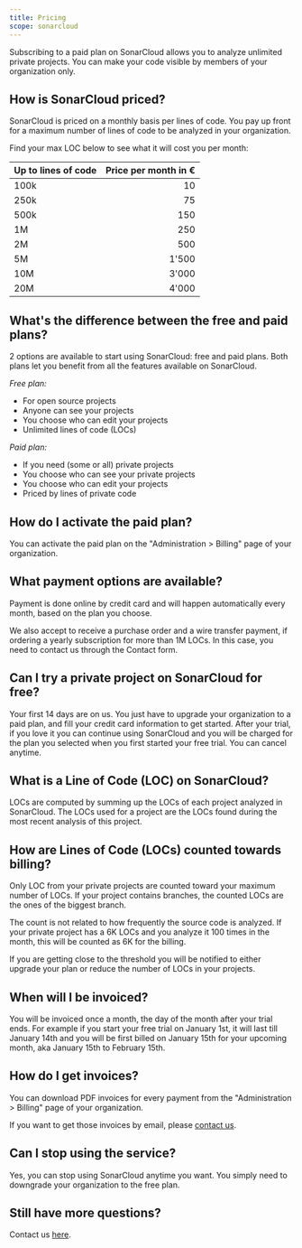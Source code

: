 ```yaml
---
title: Pricing
scope: sonarcloud
---
```


Subscribing to a paid plan on SonarCloud allows you to analyze unlimited private projects. You can make your code visible by members of your organization only.

## How is SonarCloud priced?

SonarCloud is priced on a monthly basis per lines of code. You pay up front for a maximum number of lines of code to be analyzed in your organization.

Find your max LOC below to see what it will cost you per month:

| Up to lines of code  | Price per month in € |
| ------------- |--------------:|
| 100k          | 10            |
| 250k          | 75            | 
| 500k          | 150           |
| 1M            | 250           |
| 2M            | 500           |
| 5M            | 1'500         |
| 10M           | 3'000         |
| 20M           | 4'000         |


## What's the difference between the free and paid plans?

2 options are available to start using SonarCloud: free and paid plans. Both plans let you benefit from all the features available on SonarCloud.

*Free plan:*

* For open source projects
* Anyone can see your projects
* You choose who can edit your projects
* Unlimited lines of code (LOCs)

*Paid plan:*

* If you need (some or all) private projects
* You choose who can see your private projects
* You choose who can edit your projects
* Priced by lines of private code

## How do I activate the paid plan?

You can activate the paid plan on the "Administration > Billing" page of your organization. 

## What payment options are available?

Payment is done online by credit card and will happen automatically every month, based on the plan you choose. 

We also accept to receive a purchase order and a wire transfer payment, if ordering a yearly subscription for more than 1M LOCs. In this case, you need to contact us through the Contact form.

## Can I try a private project on SonarCloud for free?

Your first 14 days are on us. You just have to upgrade your organization to a paid plan, and fill your credit card information to get started. After your trial, if you love it you can continue using SonarCloud and you will be charged for the plan you selected when you first started your free trial. You can cancel anytime.

## What is a Line of Code (LOC) on SonarCloud?

LOCs are computed by summing up the LOCs of each project analyzed in SonarCloud. The LOCs used for a project are the LOCs found during the most recent analysis of this project.


## How are Lines of Code (LOCs) counted towards billing?

Only LOC from your private projects are counted toward your maximum number of LOCs. If your project contains branches, the counted LOCs are the ones of the biggest branch.

The count is not related to how frequently the source code is analyzed. If your private project has a 6K LOCs and you analyze it 100 times in the month, this will be counted as 6K for the billing.

If you are getting close to the threshold you will be notified to either upgrade your plan or reduce the number of LOCs in your projects.

## When will I be invoiced?

You will be invoiced once a month, the day of the month after your trial ends. For example if you start your free trial on January 1st, it will last till January 14th and you will be first billed on January 15th for your upcoming month, aka January 15th to February 15th.

## How do I get invoices?

You can download PDF invoices for every payment from the "Administration > Billing" page of your organization.

If you want to get those invoices by email, please [contact us](/#sonarcloud#/about/contact).

## Can I stop using the service?

Yes, you can stop using SonarCloud anytime you want. You simply need to downgrade your organization to the free plan.

## Still have more questions?

Contact us [here](https://about.sonarcloud.io/contact).


